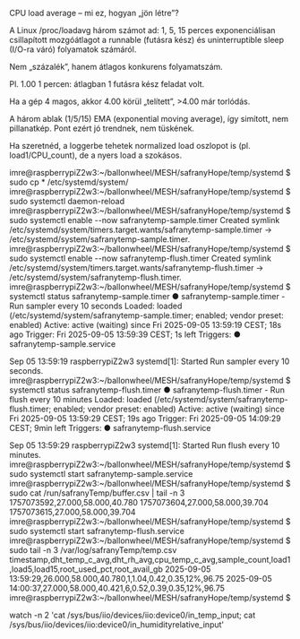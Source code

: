 


CPU load average – mi ez, hogyan „jön létre”?

A Linux /proc/loadavg három számot ad: 1, 5, 15 perces exponenciálisan csillapított mozgóátlagot a runnable (futásra kész) és uninterruptible sleep (I/O-ra váró) folyamatok számáról.

Nem „százalék”, hanem átlagos konkurens folyamatszám.

Pl. 1.00 1 percen: átlagban 1 futásra kész feladat volt.

Ha a gép 4 magos, akkor 4.00 körül „telített”, >4.00 már torlódás.

A három ablak (1/5/15) EMA (exponential moving average), így simított, nem pillanatkép. Pont ezért jó trendnek, nem tüskének.

Ha szeretnéd, a loggerbe tehetek normalized load oszlopot is (pl. load1/CPU_count), de a nyers load a szokásos.



imre@raspberrypiZ2w3:~/ballonwheel/MESH/safranyHope/temp/systemd $ sudo cp * /etc/systemd/system/
imre@raspberrypiZ2w3:~/ballonwheel/MESH/safranyHope/temp/systemd $ sudo systemctl daemon-reload
imre@raspberrypiZ2w3:~/ballonwheel/MESH/safranyHope/temp/systemd $ sudo systemctl enable --now safranytemp-sample.timer
Created symlink /etc/systemd/system/timers.target.wants/safranytemp-sample.timer → /etc/systemd/system/safranytemp-sample.timer.
imre@raspberrypiZ2w3:~/ballonwheel/MESH/safranyHope/temp/systemd $ sudo systemctl enable --now safranytemp-flush.timer
Created symlink /etc/systemd/system/timers.target.wants/safranytemp-flush.timer → /etc/systemd/system/safranytemp-flush.timer.
imre@raspberrypiZ2w3:~/ballonwheel/MESH/safranyHope/temp/systemd $ systemctl status safranytemp-sample.timer
● safranytemp-sample.timer - Run sampler every 10 seconds
     Loaded: loaded (/etc/systemd/system/safranytemp-sample.timer; enabled; vendor preset: enabled)
     Active: active (waiting) since Fri 2025-09-05 13:59:19 CEST; 18s ago
    Trigger: Fri 2025-09-05 13:59:39 CEST; 1s left
   Triggers: ● safranytemp-sample.service

Sep 05 13:59:19 raspberrypiZ2w3 systemd[1]: Started Run sampler every 10 seconds.
imre@raspberrypiZ2w3:~/ballonwheel/MESH/safranyHope/temp/systemd $ systemctl status safranytemp-flush.timer
● safranytemp-flush.timer - Run flush every 10 minutes
     Loaded: loaded (/etc/systemd/system/safranytemp-flush.timer; enabled; vendor preset: enabled)
     Active: active (waiting) since Fri 2025-09-05 13:59:29 CEST; 19s ago
    Trigger: Fri 2025-09-05 14:09:29 CEST; 9min left
   Triggers: ● safranytemp-flush.service

Sep 05 13:59:29 raspberrypiZ2w3 systemd[1]: Started Run flush every 10 minutes.
imre@raspberrypiZ2w3:~/ballonwheel/MESH/safranyHope/temp/systemd $ sudo systemctl start safranytemp-sample.service
imre@raspberrypiZ2w3:~/ballonwheel/MESH/safranyHope/temp/systemd $ sudo cat /run/safranyTemp/buffer.csv | tail -n 3
1757073592,27.000,58.000,40.780
1757073604,27.000,58.000,39.704
1757073615,27.000,58.000,39.704
imre@raspberrypiZ2w3:~/ballonwheel/MESH/safranyHope/temp/systemd $ sudo systemctl start safranytemp-flush.service
imre@raspberrypiZ2w3:~/ballonwheel/MESH/safranyHope/temp/systemd $ sudo tail -n 3 /var/log/safranyTemp/temp.csv
timestamp,dht_temp_c_avg,dht_rh_avg,cpu_temp_c_avg,sample_count,load1,load5,load15,root_used_pct,root_avail_gb
2025-09-05 13:59:29,26.000,58.000,40.780,1,1.04,0.42,0.35,12%,96.75
2025-09-05 14:00:37,27.000,58.000,40.421,6,0.52,0.39,0.35,12%,96.75
imre@raspberrypiZ2w3:~/ballonwheel/MESH/safranyHope/temp/systemd $ 


 watch -n 2 'cat /sys/bus/iio/devices/iio:device0/in_temp_input; cat /sys/bus/iio/devices/iio:device0/in_humidityrelative_input'



